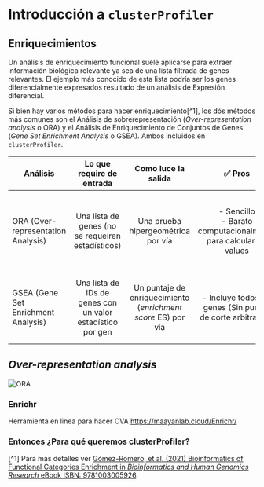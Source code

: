 # Introducción a `clusterProfiler`

## Enriquecimientos 

Un análisis de enriquecimiento funcional suele aplicarse para extraer información biológica relevante ya sea de una lista filtrada de genes relevantes. El ejemplo más conocido de esta lista podría ser los genes diferencialmente expresados resultado de un análisis de Expresión diferencial.

Si bien hay varios métodos para hacer enriquecimiento[^1], los dós métodos más comunes son el Análisis de sobrerepresentación (*Over-representation analysis* o ORA) y el Análisis de Enriquecimiento de Conjuntos de Genes (*Gene Set Enrichment Analysis* o GSEA). Ambos incluidos en `clusterProfiler`.


| Análisis | Lo que require de entrada | Como luce la salida |  ✅ Pros | ⚠️ Cons |
| -------- | :-----------------------: | :-----------------: | :-----: | :-----: |
| ORA (Over-representation Analysis) | Una lista de genes (no se requeiren estadísticos) | Una prueba hipergeométrica por vía | - Sencillo <br> - Barato computacionalmente para calcular p-values | - Ignora estadísticas asociadas con los genes y requiere puntos de corte arbitrarios <br> - Asume independencia de genes y pathways |
| GSEA (Gene Set Enrichment Analysis) | Una lista de IDs de genes con un valor estadístico por gen | Un puntaje de enriquecimiento (*enrichment score* ES) por vía | - Incluye todos los genes (Sin puntos de corte arbitrarios) <br> |  - Las permutaciones pueden ser computacionalmente costosas <br> - No considera sobrelape de vías |



## *Over-representation analysis*


![ORA](https://hbctraining.github.io/DGE_workshop_salmon_online/img/go_proportions.png "Over-representation analysis")


### Enrichr

Herramienta en linea para hacer OVA
https://maayanlab.cloud/Enrichr/


### Entonces ¿Para qué queremos clusterProfiler?





[^1] Para más detalles ver [Gómez-Romero, et al. (2021) Bioinformatics of Functional Categories Enrichment in *Bioinformatics and Human Genomics Research* eBook ISBN: 9781003005926]("https://www.taylorfrancis.com/chapters/edit/10.1201/9781003005926-14/bioinformatics-functional-categories-enrichment-laura-g%C3%B3mez-romero-hugo-tovar-enrique-hern%C3%A1ndez-lemus").